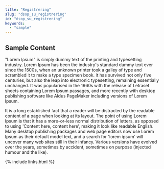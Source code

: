 ```yaml
---
title: "Registrering"
slug: "dsop_su_registrering"
id: "dsop_su_registrering"
keywords:
  - "sample"
---
```


## Sample Content

"Lorem Ipsum" is simply dummy text of the printing and typesetting industry. Lorem Ipsum has been the industry's standard dummy text ever since the 1500s, when an unknown printer took a galley of type and scrambled it to make a type specimen book. It has survived not only five centuries, but also the leap into electronic typesetting, remaining essentially unchanged. It was popularised in the 1960s with the release of Letraset sheets containing Lorem Ipsum passages, and more recently with desktop publishing software like Aldus PageMaker including versions of Lorem Ipsum.

It is a long established fact that a reader will be distracted by the readable content of a page when looking at its layout. The point of using Lorem Ipsum is that it has a more-or-less normal distribution of letters, as opposed to using 'Content here, content here', making it look like readable English. Many desktop publishing packages and web page editors now use Lorem Ipsum as their default model text, and a search for 'lorem ipsum' will uncover many web sites still in their infancy. Various versions have evolved over the years, sometimes by accident, sometimes on purpose (injected humour and the like).

{% include links.html %}
